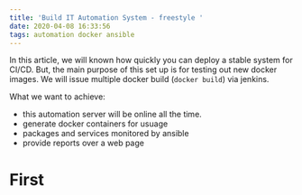 ```yaml
---
title: 'Build IT Automation System - freestyle '
date: 2020-04-08 16:33:56
tags: automation docker ansible 
---
```


In this article, we will known how quickly you can deploy a stable system for CI/CD. But, the main purpose of this set up is for testing out new docker images. We will issue multiple docker build (`docker build`) via jenkins.  

What we want to achieve:
 - this automation server will be online all the time.
 - generate docker containers for usuage
 - packages and services monitored by ansible 
 - provide reports over a web page 

# First
